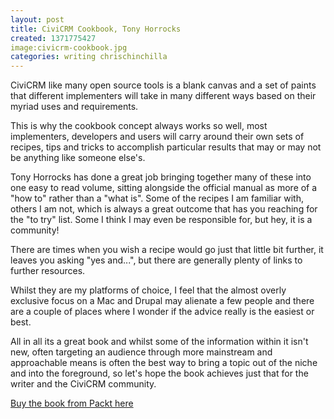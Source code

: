 ```yaml
---
layout: post
title: CiviCRM Cookbook, Tony Horrocks
created: 1371775427
image:civicrm-cookbook.jpg
categories: writing chrischinchilla
---
```



<span>CiviCRM like many open source tools is a blank canvas and a set of paints that different implementers will take in many different ways based on their myriad uses and requirements.</span>

This is why the cookbook concept always works so well, most implementers, developers and users will carry around their own sets of recipes, tips and tricks to accomplish particular results that may or may not be anything like someone else&#39;s.

Tony Horrocks has done a great job bringing together many of these into one easy to read volume, sitting alongside the official manual as more of a &quot;how to&quot; rather than a &quot;what is&quot;. Some of the recipes I am familiar with, others I am not, which is always a great outcome that has you reaching for the &quot;to try&quot; list. Some I think I may even be responsible for, but hey, it is a community!

There are times when you wish a recipe would go just that little bit further, it leaves you asking &quot;yes and...&quot;, but there are generally plenty of links to further resources.

Whilst they are my platforms of choice, I feel that the almost overly exclusive focus on a Mac and Drupal may alienate a few people and there are a couple of places where I wonder if the advice really is the easiest or best.

All in all its a great book and whilst some of the information within it isn&#39;t new, often targeting an audience through more mainstream and approachable means is often the best way to bring a topic out of the niche and into the foreground, so let&#39;s hope the book achieves just that for the writer and the CiviCRM community.

<a href="http://www.packtpub.com/civicrm-cookbook/book" target="_blank">Buy the book from Packt here</a>
